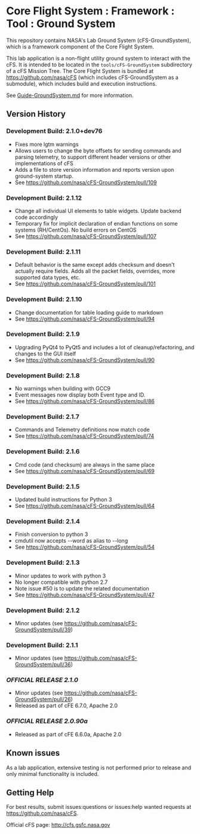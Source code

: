 # Core Flight System : Framework : Tool : Ground System

This repository contains NASA's Lab Ground System (cFS-GroundSystem), which is a framework component of the Core Flight System.

This lab application is a non-flight utility ground system to interact with the cFS. It is intended to be located in the `tools/cFS-GroundSystem` subdirectory of a cFS Mission Tree. The Core Flight System is bundled at <https://github.com/nasa/cFS> (which includes cFS-GroundSystem as a submodule), which includes build and execution instructions.

See [Guide-GroundSystem.md](https://github.com/nasa/cFS-GroundSystem/blob/master/Guide-GroundSystem.md) for more information.

## Version History

### Development Build: 2.1.0+dev76

- Fixes more lgtm warnings
- Allows users to change the byte offsets for sending commands and parsing telemetry, to support different header versions or other implementations of cFS
- Adds a file to store version information and reports version upon ground-system startup.
- See <https://github.com/nasa/cFS-GroundSystem/pull/109>

### Development Build: 2.1.12

- Change all individual UI elements to table widgets. Update backend code accordingly
- Temporary fix for implicit declaration of endian functions on some systems (RH/CentOs). No build errors on CentOS
- See <https://github.com/nasa/cFS-GroundSystem/pull/107>
 
### Development Build: 2.1.11

- Default behavior is the same except adds checksum and doesn't actually require fields. Adds all the packet fields, overrides, more supported data types, etc.
- See <https://github.com/nasa/cFS-GroundSystem/pull/101>

### Development Build: 2.1.10

- Change documentation for table loading guide to markdown
- See <https://github.com/nasa/cFS-GroundSystem/pull/94>

### Development Build: 2.1.9

- Upgrading PyQt4 to PyQt5 and includes a lot of cleanup/refactoring, and changes to the GUI itself
- See <https://github.com/nasa/cFS-GroundSystem/pull/90>

### Development Build: 2.1.8

- No warnings when building with GCC9
- Event messages now display both Event type and ID.
- See <https://github.com/nasa/cFS-GroundSystem/pull/86>

### Development Build: 2.1.7

- Commands and Telemetry definitions now match code
- See <https://github.com/nasa/cFS-GroundSystem/pull/74>

### Development Build: 2.1.6

- Cmd code (and checksum) are always in the same place
- See <https://github.com/nasa/cFS-GroundSystem/pull/69>

### Development Build: 2.1.5

- Updated build instructions for Python 3
- See <https://github.com/nasa/cFS-GroundSystem/pull/64>

### Development Build: 2.1.4

- Finish conversion to python 3
- cmdutil now accepts --word as alias to --long
- See <https://github.com/nasa/cFS-GroundSystem/pull/54>

### Development Build: 2.1.3

- Minor updates to work with python 3
- No longer compatible with python 2.7
- Note issue #50 is to update the related documentation
- See <https://github.com/nasa/cFS-GroundSystem/pull/47>

### Development Build: 2.1.2

- Minor updates (see <https://github.com/nasa/cFS-GroundSystem/pull/39>)

### Development Build: 2.1.1

- Minor updates (see <https://github.com/nasa/cFS-GroundSystem/pull/36>)

### **_OFFICIAL RELEASE 2.1.0_**

- Minor updates (see <https://github.com/nasa/cFS-GroundSystem/pull/26>)
- Released as part of cFE 6.7.0, Apache 2.0

### **_OFFICIAL RELEASE 2.0.90a_**

- Released as part of cFE 6.6.0a, Apache 2.0

## Known issues

As a lab application, extensive testing is not performed prior to release and only minimal functionality is included.

## Getting Help

For best results, submit issues:questions or issues:help wanted requests at <https://github.com/nasa/cFS>.

Official cFS page: <http://cfs.gsfc.nasa.gov>
